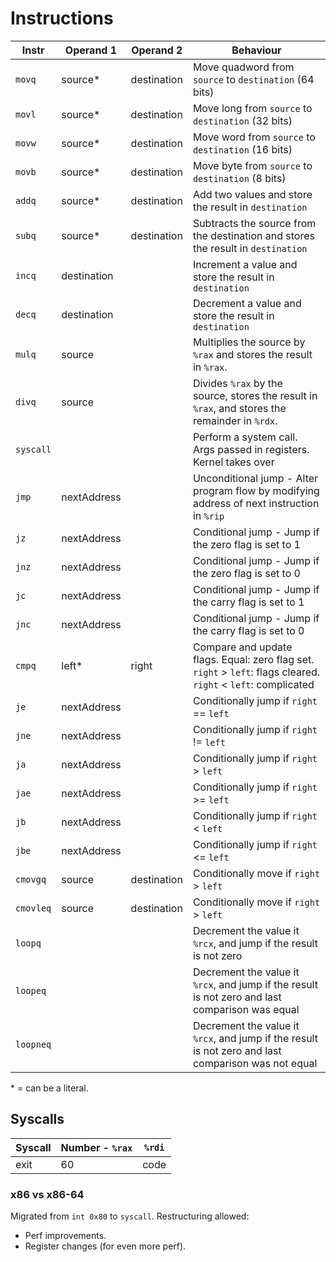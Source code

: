 # Instructions

| Instr     | Operand 1   | Operand 2   | Behaviour                                                                                                      |
| --------- | ----------- | ----------- | -------------------------------------------------------------------------------------------------------------- |
| `movq`    | source\*    | destination | Move quadword from `source` to `destination` (64 bits)                                                         |
| `movl`    | source\*    | destination | Move long from `source` to `destination` (32 bits)                                                             |
| `movw`    | source\*    | destination | Move word from `source` to `destination` (16 bits)                                                             |
| `movb`    | source\*    | destination | Move byte from `source` to `destination` (8 bits)                                                              |
| `addq`    | source\*    | destination | Add two values and store the result in `destination`                                                           |
| `subq`    | source\*    | destination | Subtracts the source from the destination and stores the result in `destination`                               |
| `incq`    | destination |             | Increment a value and store the result in `destination`                                                        |
| `decq`    | destination |             | Decrement a value and store the result in `destination`                                                        |
| `mulq`    | source      |             | Multiplies the source by `%rax` and stores the result in `%rax`.                                               |
| `divq`    | source      |             | Divides `%rax` by the source, stores the result in `%rax`, and stores the remainder in `%rdx`.                 |
| `syscall` |             |             | Perform a system call. Args passed in registers. Kernel takes over                                             |
| `jmp`     | nextAddress |             | Unconditional jump - Alter program flow by modifying address of next instruction in `%rip`                     |
| `jz`      | nextAddress |             | Conditional jump - Jump if the zero flag is set to 1                                                           |
| `jnz`     | nextAddress |             | Conditional jump - Jump if the zero flag is set to 0                                                           |
| `jc`      | nextAddress |             | Conditional jump - Jump if the carry flag is set to 1                                                          |
| `jnc`     | nextAddress |             | Conditional jump - Jump if the carry flag is set to 0                                                          |
| `cmpq`    | left\*      | right       | Compare and update flags. Equal: zero flag set. `right` > `left`: flags cleared. `right` < `left`: complicated |
| `je`      | nextAddress |             | Conditionally jump if `right` == `left`                                                                        |
| `jne`     | nextAddress |             | Conditionally jump if `right` != `left`                                                                        |
| `ja`      | nextAddress |             | Conditionally jump if `right` > `left`                                                                         |
| `jae`     | nextAddress |             | Conditionally jump if `right` >= `left`                                                                        |
| `jb`      | nextAddress |             | Conditionally jump if `right` < `left`                                                                         |
| `jbe`     | nextAddress |             | Conditionally jump if `right` <= `left`                                                                        |
| `cmovgq`  | source      | destination | Conditionally move if `right` > `left`                                                                         |
| `cmovleq` | source      | destination | Conditionally move if `right` > `left`                                                                         |
| `loopq`   |             |             | Decrement the value it `%rcx`, and jump if the result is not zero                                              |
| `loopeq`  |             |             | Decrement the value it `%rcx`, and jump if the result is not zero and last comparison was equal                |
| `loopneq` |             |             | Decrement the value it `%rcx`, and jump if the result is not zero and last comparison was not equal            |

\* = can be a literal.

## Syscalls

| Syscall | Number - `%rax` | `%rdi` |
| ------- | --------------- | ------ |
| exit    | 60              | code   |

### x86 vs x86-64

Migrated from `int 0x80` to `syscall`. Restructuring allowed:

- Perf improvements.
- Register changes (for even more perf).
